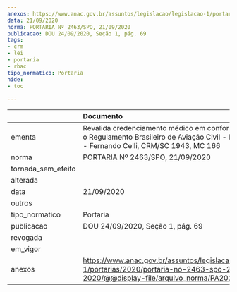 ```yaml
---
anexos: https://www.anac.gov.br/assuntos/legislacao/legislacao-1/portarias/2020/portaria-no-2463-spo-21-09-2020/@@display-file/arquivo_norma/PA2020-2463.pdf
data: 21/09/2020
norma: PORTARIA Nº 2463/SPO, 21/09/2020
publicacao: DOU 24/09/2020, Seção 1, pág. 69
tags:
- crm
- lei
- portaria
- rbac
tipo_normatico: Portaria
hide: 
- toc 
 
---
```


|                    | Documento                                                                                                                                            |
|:-------------------|:-----------------------------------------------------------------------------------------------------------------------------------------------------|
| ementa             | Revalida credenciamento médico em conformidade com o Regulamento Brasileiro de Aviação Civil - RBAC nº 67 - Fernando Celli, CRM/SC 1943, MC 166      |
| norma              | PORTARIA Nº 2463/SPO, 21/09/2020                                                                                                                     |
| tornada_sem_efeito |                                                                                                                                                      |
| alterada           |                                                                                                                                                      |
| data               | 21/09/2020                                                                                                                                           |
| outros             |                                                                                                                                                      |
| tipo_normatico     | Portaria                                                                                                                                             |
| publicacao         | DOU 24/09/2020, Seção 1, pág. 69                                                                                                                     |
| revogada           |                                                                                                                                                      |
| em_vigor           |                                                                                                                                                      |
| anexos             | https://www.anac.gov.br/assuntos/legislacao/legislacao-1/portarias/2020/portaria-no-2463-spo-21-09-2020/@@display-file/arquivo_norma/PA2020-2463.pdf |